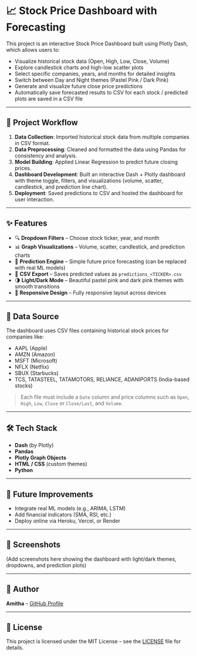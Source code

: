 # 📈 Stock Price Dashboard with Forecasting

This project is an interactive Stock Price Dashboard built using Plotly Dash, which allows users to:

- Visualize historical stock data (Open, High, Low, Close, Volume)
- Explore candlestick charts and high-low scatter plots
- Select specific companies, years, and months for detailed insights
- Switch between Day and Night themes (Pastel Pink / Dark Pink)
- Generate and visualize future close price predictions
- Automatically save forecasted results to CSV for each stock / predicted plots are saved in a CSV file

---

## 🚀 Project Workflow

1. **Data Collection**: Imported historical stock data from multiple companies in CSV format.
2. **Data Preprocessing**: Cleaned and formatted the data using Pandas for consistency and analysis.
3. **Model Building**: Applied Linear Regression to predict future closing prices.
4. **Dashboard Development**: Built an interactive Dash + Plotly dashboard with theme toggle, filters, and visualizations (volume, scatter, candlestick, and prediction line chart).
5. **Deployment**: Saved predictions to CSV and hosted the dashboard for user interaction.

---

## ✨ Features

- 🔍 **Dropdown Filters** – Choose stock ticker, year, and month
- 📊 **Graph Visualizations** – Volume, scatter, candlestick, and prediction charts
- 🧠 **Prediction Engine** – Simple future price forecasting (can be replaced with real ML models)
- 💾 **CSV Export** – Saves predicted values as `predictions_<TICKER>.csv`
- 🌗 **Light/Dark Mode** – Beautiful pastel pink and dark pink themes with smooth transitions
- 📱 **Responsive Design** – Fully responsive layout across devices

---

## 📂 Data Source

The dashboard uses CSV files containing historical stock prices for companies like:

- AAPL (Apple)
- AMZN (Amazon)
- MSFT (Microsoft)
- NFLX (Netflix)
- SBUX (Starbucks)
- TCS, TATASTEEL, TATAMOTORS, RELIANCE, ADANIPORTS (India-based stocks)

> Each file must include a `Date` column and price columns such as `Open`, `High`, `Low`, `Close` or `Close/Last`, and `Volume`.

---

## 🛠️ Tech Stack

- **Dash** (by Plotly)
- **Pandas**
- **Plotly Graph Objects**
- **HTML / CSS** (custom themes)
- **Python**

---

## 🔮 Future Improvements

- Integrate real ML models (e.g., ARIMA, LSTM)
- Add financial indicators (SMA, RSI, etc.)
- Deploy online via Heroku, Vercel, or Render

---

## 📸 Screenshots

(Add screenshots here showing the dashboard with light/dark themes, dropdowns, and prediction plots)

---

## 🧠 Author

**Amitha** – [GitHub Profile](https://github.com/Amitha07amy)

---

## 📜 License

This project is licensed under the MIT License – see the [LICENSE](LICENSE) file for details.
